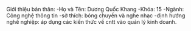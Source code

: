 Giới thiệu bản thân:
-Họ và Tên: Dương Quốc Khang
-Khóa: 15
-Ngành: Công nghệ thông tin
-sở thích: bóng chuyền và nghe nhạc
-định hướng nghề nghiệp: áp dụng các kiến thức về cntt vào quản lý kinh doanh.
